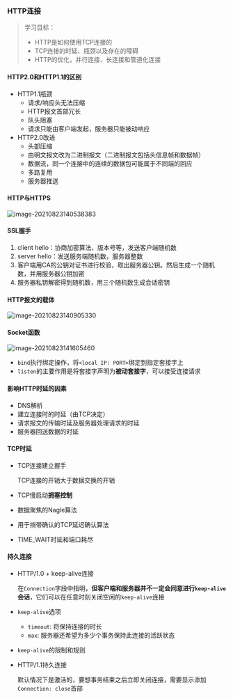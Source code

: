 ### HTTP连接

> 学习目标：
>
> - HTTP是如何使用TCP连接的
> - TCP连接的时延、瓶颈以及存在的障碍
> - HTTP的优化，并行连接、长连接和管道化连接

#### HTTP2.0和HTTP1.1的区别

- HTTP1.1瓶颈
  - 请求/响应头无法压缩
  - HTTP报文首部冗长
  - 队头阻塞
  - 请求只能由客户端发起，服务器只能被动响应
- HTTP2.0改进
  - 头部压缩
  - 由明文报文改为二进制报文（二进制报文包括头信息帧和数据帧）
  - 数据流，同一个连接中的连续的数据包可能属于不同端的回应
  - 多路复用
  - 服务器推送

#### HTTP与HTTPS

![image-20210823140538383](https://i.loli.net/2021/08/23/L3GvTjakNRu1t62.png)

#### SSL握手

1. client hello：协商加密算法、版本号等，发送客户端随机数
2. server hello：发送服务端随机数，服务器整数
3. 客户端用CA的公钥对证书进行校验，取出服务器公钥。然后生成一个随机数，并用服务器公钥加密
4. 服务器私钥解密得到随机数，用三个随机数生成会话密钥

#### HTTP报文的载体

![image-20210823140905330](https://i.loli.net/2021/08/23/4VKrGvzmfNo6Xsh.png)

#### Socket函数

![image-20210823141605460](https://i.loli.net/2021/08/23/kFwlBnzuDGfVrms.png)

- `bind`执行绑定操作，将`<local IP: PORT>`绑定到指定套接字上
- `listen`的主要作用是将套接字声明为**被动套接字**，可以接受连接请求

#### 影响HTTP时延的因素

- DNS解析
- 建立连接时的时延（由TCP决定）
- 请求报文的传输时延及服务器处理请求的时延
- 服务器回送数据的时延

#### TCP时延

- TCP连接建立握手

  TCP连接的开销大于数据交换的开销

- TCP慢启动**拥塞控制**

- 数据聚焦的Nagle算法

- 用于捎带确认的TCP延迟确认算法

- TIME_WAIT时延和端口耗尽

#### 持久连接

- HTTP/1.0 + keep-alive连接

  在`Connection`字段中指明，**但客户端和服务器并不一定会同意进行`keep-alive`会话**，它们可以在任意时刻关闭空闲的`keep-alive`连接

- `keep-alive`选项

  - `timeout`: 将保持连接的时长
  - `max`: 服务器还希望为多少个事务保持此连接的活跃状态

- `keep-alive`的限制和规则

- HTTP/1.1持久连接

  默认情况下是激活的，要想事务结束之后立即关闭连接，需要显示添加`Connection: close`首部

